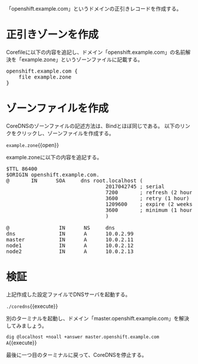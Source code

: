 「openshift.example.com」というドメインの正引きレコードを作成する。

# 正引きゾーンを作成
Corefileに以下の内容を追記し、ドメイン「openshift.example.com」の名前解決を「example.zone」というゾーンファイルに記載する。

<pre class="file" data-filename="Corefile" data-target="append">
openshift.example.com {
    file example.zone
}
</pre>

# ゾーンファイルを作成
CoreDNSのゾーンファイルの記述方法は、Bindとほぼ同じである。
以下のリンクをクリックし、ゾーンファイルを作成する。

`example.zone`{{open}}

example.zoneに以下の内容を追記する。

<pre class="file" data-filename="example.zone" data-target="replace">
$TTL 86400
$ORIGIN openshift.example.com.
@       IN      SOA     dns root.localhost (
                                2017042745 ; serial
                                7200       ; refresh (2 hours)
                                3600       ; retry (1 hour)
                                1209600    ; expire (2 weeks)
                                3600       ; minimum (1 hour)
                                )

@                IN      NS     dns
dns              IN      A      10.0.2.99
master           IN      A      10.0.2.11
node1            IN      A      10.0.2.12
node2            IN      A      10.0.2.13
</pre>

# 検証
上記作成した設定ファイルでDNSサーバを起動する。

`./coredns`{{execute}}

別のターミナルを起動し、ドメイン「master.openshift.example.com」を解決してみましょう。

`dig @localhost +noall +answer master.openshift.example.com A`{{execute}}

最後に一つ目のターミナルに戻って、CoreDNSを停止する。
